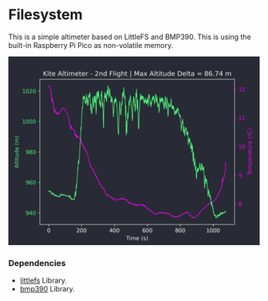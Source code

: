 # Filesystem
This is a simple altimeter based on LittleFS and BMP390. This is using the built-in Raspberry Pi Pico as non-volatile memory.

![](./example_data/altitude.png)

### Dependencies
- [littlefs](/lib/littlefs) Library.
- [bmp390](/lib/bmp390) Library.